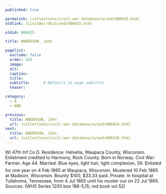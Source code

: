 ```yaml
---
published: true

permalink: /collections/civil-war-database/a/and/000425.html
oldlink: /CivilWar/db/a/and/000425.html

oldid: 000425

title: ANDERSON, John

pagelist:
  exclude: false
  order: 425
  image: 
  alt:
  caption:
  title:
  subtitle:      # Defaults to page subtitle
  teaser:

category: 
  - A 
  - AND

previous:
  title: ANDERSON, John
  url: /collections/civil-war-database/a/and/000424.html  
next:
  title: ANDERSON, John
  url: /collections/civil-war-database/a/and/000426.html   
---
```

WI 47th Inf Co D. Residence: Helvetia, Waupaca County, Wisconsin. Enlistment credited to Harmony, Rock County. Born in Norway. Civil War: Farmer. Age 44. Married. Blue eyes, light hair, light complexion, 5&#146;9&#148;. Enlisted for one year on 4 Feb 1865 at Waupaca, Wisconsin. Mustered 10 Feb 1865 at Madison, Wisconsin. Bounty $100, $33.33 paid. Private. In hospital at Tullahoma, Tennessee, from 4 Jul 1865 until his muster out on 22 Jul 1865. Sources: (WHS Series 1200 box 188-5,15; red book vol 52)